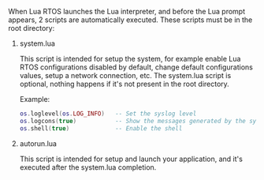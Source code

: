 When Lua RTOS launches the Lua interpreter, and before the Lua prompt appears, 2 scripts are automatically executed. These scripts must be in the root directory:

1. system.lua

   This script is intended for setup the system, for example enable Lua RTOS configurations disabled by default, change default configurations values, setup a network connection, etc. The system.lua script is optional, nothing happens if it's not present in the root directory.

   Example:
   ```lua
   os.loglevel(os.LOG_INFO)   -- Set the syslog level
   os.logcons(true)           -- Show the messages generated by the syslog in the console
   os.shell(true)             -- Enable the shell
   ```
1. autorun.lua

   This script is intended for setup and launch your application, and it's executed after the system.lua completion.